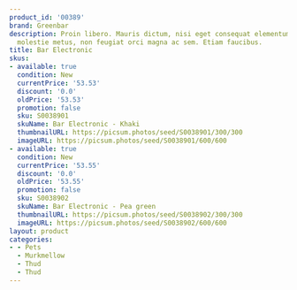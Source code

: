 ```yaml
---
product_id: '00389'
brand: Greenbar
description: Proin libero. Mauris dictum, nisi eget consequat elementum, lacus ligula
  molestie metus, non feugiat orci magna ac sem. Etiam faucibus.
title: Bar Electronic
skus:
- available: true
  condition: New
  currentPrice: '53.53'
  discount: '0.0'
  oldPrice: '53.53'
  promotion: false
  sku: S0038901
  skuName: Bar Electronic - Khaki
  thumbnailURL: https://picsum.photos/seed/S0038901/300/300
  imageURL: https://picsum.photos/seed/S0038901/600/600
- available: true
  condition: New
  currentPrice: '53.55'
  discount: '0.0'
  oldPrice: '53.55'
  promotion: false
  sku: S0038902
  skuName: Bar Electronic - Pea green
  thumbnailURL: https://picsum.photos/seed/S0038902/300/300
  imageURL: https://picsum.photos/seed/S0038902/600/600
layout: product
categories:
- - Pets
  - Murkmellow
  - Thud
  - Thud
---
```

